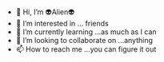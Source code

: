 - 👋 Hi, I’m 👽Alien👽
- 👀 I’m interested in ... friends
- 🌱 I’m currently learning ...as much as I can
- 💞️ I’m looking to collaborate on ...anything 
- 📫 How to reach me ...you can figure it out

<!---
Alien2one1two/Alien2one1two is a ✨ special ✨ repository because its `README.md` (this file) appears on your GitHub profile.
You can click the Preview link to take a look at your changes.
--->
               
